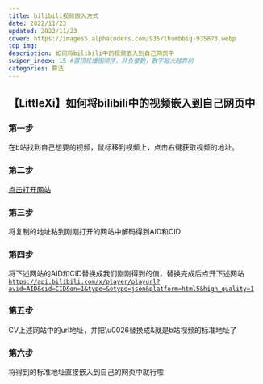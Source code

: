 ```yaml
---
title: bilibili视频嵌入方式
date: 2022/11/23
updated: 2022/11/23
cover: https://images5.alphacoders.com/935/thumbbig-935873.webp
top_img: 
description: 如何将bilibili中的视频嵌入到自己网页中
swiper_index: 15 #置顶轮播图顺序，非负整数，数字越大越靠前
categories: 算法
---
```


## 【LittleXi】如何将bilibili中的视频嵌入到自己网页中

### 第一步
在b站找到自己想要的视频，鼠标移到视频上，点击右键获取视频的地址。
### 第二步
[点击打开网站](https://www.ibilibili.com/)
### 第三步
将复制的地址粘到刚刚打开的网站中解码得到AID和CID
### 第四步
将下述网站的AID和CID替换成我们刚刚得到的值，替换完成后点开下述网站
<code>https://api.bilibili.com/x/player/playurl?avid=AID&cid=CID&qn=1&type=&otype=json&platform=html5&high_quality=1</code>
### 第五步
CV上述网站中的url地址，并把\u0026替换成&就是b站视频的标准地址了
### 第六步
将得到的标准地址直接嵌入到自己的网页中就行啦